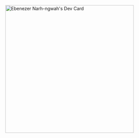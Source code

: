 <a href="https://app.daily.dev/eben_watts"><img src="https://api.daily.dev/devcards/51c1e4bc2250498088e07beb0b37ee4a.png?r=r8u" width="400" alt="Ebenezer Narh-ngwah's Dev Card"/></a>
